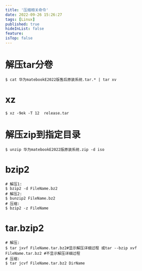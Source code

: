 ```yaml
---
title: '压缩相关命令'
date: 2022-09-26 15:26:27
tags: [Linux]
published: true
hideInList: false
feature: 
isTop: false
---
```

# 解压tar分卷

```shell
$ cat 华为matebookE2022版售后原装系统.tar.* | tar xv
```

# xz

```shell
$ xz -9ek -T 12  release.tar
```

# 解压zip到指定目录

```shell
$ unzip 华为matebookE2022版原装系统.zip -d iso
```

# bzip2

```shell
# 解压1:
$ bzip2 -d FileName.bz2
# 解压2:
$ bunzip2 FileName.bz2
# 压缩:
$ bzip2 -z FileName
```

# tar.bzip2

```shell
# 解压:
$ tar jxvf FileName.tar.bz2#显示解压详细过程 或tar --bzip xvf FileName.tar.bz2 #不显示解压详细过程
# 压缩:
$ tar jcvf FileName.tar.bz2 DirName
```